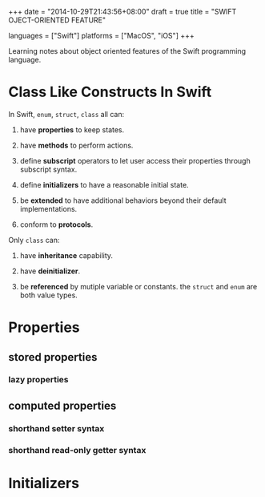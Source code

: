 +++
date = "2014-10-29T21:43:56+08:00"
draft = true
title = "SWIFT OJECT-ORIENTED FEATURE"

languages = ["Swift"]
platforms = ["MacOS", "iOS"]
+++

Learning notes about object oriented features of the Swift programming
language.
<!--more-->

# Class Like Constructs In Swift

In Swift, `enum`, `struct`, `class` all can:

1. have __properties__ to keep states.

2. have __methods__ to perform actions.

3. define __subscript__ operators to let user access their properties through
   subscript syntax.

4. define __initializers__ to have a reasonable initial state.

5. be __extended__ to have additional behaviors beyond their default implementations.

6. conform to __protocols__.

Only `class` can:

1. have __inheritance__ capability.

2. have __deinitializer__.

3. be __referenced__ by mutiple variable or constants. the `struct` and `enum`
   are both value types.

# Properties

## stored properties

### lazy properties

## computed properties

### shorthand setter syntax

### shorthand read-only getter syntax

# Initializers
